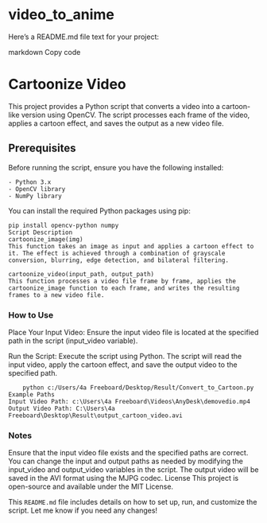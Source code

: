 # video_to_anime

Here’s a README.md file text for your project:

markdown
Copy code
# Cartoonize Video

This project provides a Python script that converts a video into a cartoon-like version using OpenCV. The script processes each frame of the video, applies a cartoon effect, and saves the output as a new video file.

## Prerequisites

Before running the script, ensure you have the following installed:

    - Python 3.x
    - OpenCV library
    - NumPy library

You can install the required Python packages using pip:


    pip install opencv-python numpy
    Script Description
    cartoonize_image(img)
    This function takes an image as input and applies a cartoon effect to it. The effect is achieved through a combination of grayscale conversion, blurring, edge detection, and bilateral filtering.

    cartoonize_video(input_path, output_path)
    This function processes a video file frame by frame, applies the cartoonize_image function to each frame, and writes the resulting frames to a new video file.

### How to Use
Place Your Input Video: Ensure the input video file is located at the specified path in the script (input_video variable).

Run the Script: Execute the script using Python. The script will read the input video, apply the cartoon effect, and save the output video to the specified path.


        python c:/Users/4a Freeboard/Desktop/Result/Convert_to_Cartoon.py
    Example Paths
    Input Video Path: c:\Users\4a Freeboard\Videos\AnyDesk\demovedio.mp4
    Output Video Path: C:\Users\4a Freeboard\Desktop\Result\output_cartoon_video.avi
### Notes
Ensure that the input video file exists and the specified paths are correct.
You can change the input and output paths as needed by modifying the input_video and output_video variables in the script.
The output video will be saved in the AVI format using the MJPG codec.
License
This project is open-source and available under the MIT License.



  This `README.md` file includes details on how to set up, run, and customize the script. Let me know if you need any changes!









